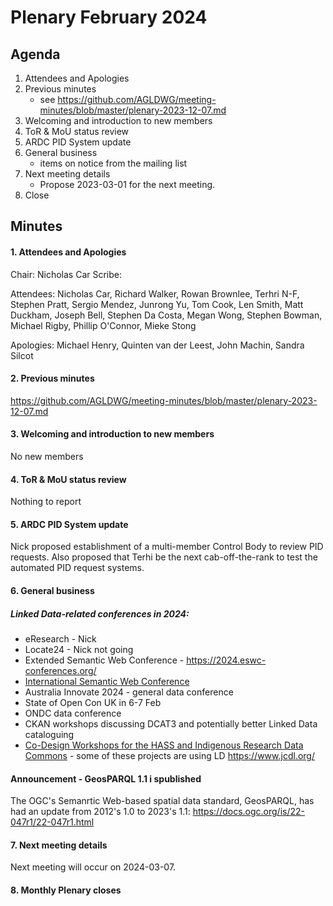 # Plenary February 2024

## Agenda

1. Attendees and Apologies
2. Previous minutes
    * see <https://github.com/AGLDWG/meeting-minutes/blob/master/plenary-2023-12-07.md> 
3. Welcoming and introduction to new members
4. ToR & MoU status review
5. ARDC PID System update
6. General business
    * items on notice from the mailing list
7. Next meeting details
    * Propose 2023-03-01 for the next meeting.
8. Close 

## Minutes
#### 1. Attendees and Apologies

Chair: Nicholas Car
Scribe: 

Attendees: Nicholas Car, Richard Walker, Rowan Brownlee, Terhri N-F, Stephen Pratt, Sergio Mendez, Junrong Yu, Tom Cook, Len Smith, Matt Duckham, Joseph Bell, Stephen Da Costa, Megan Wong, Stephen Bowman, Michael Rigby, Phillip O'Connor, Mieke Stong

Apologies: Michael Henry, Quinten van der Leest, John Machin, Sandra Silcot

#### 2. Previous minutes

<https://github.com/AGLDWG/meeting-minutes/blob/master/plenary-2023-12-07.md> 

#### 3. Welcoming and introduction to new members

No new members

#### 4. ToR & MoU status review

Nothing to report

#### 5. ARDC PID System update

Nick proposed establishment of a multi-member Control Body to review PID requests. Also proposed that Terhi be the next cab-off-the-rank to test the automated PID request systems.

#### 6. General business

##### Linked Data-related conferences in 2024:

* eResearch - Nick
* Locate24 - Nick not going
* Extended Semantic Web Conference - https://2024.eswc-conferences.org/
* [International Semantic Web Conference](https://iswc2023.semanticweb.org/)
* Australia Innovate 2024 - general data conference
* State of Open Con UK in 6-7 Feb
* ONDC data conference
* CKAN workshops discussing DCAT3 and potentially better Linked Data cataloguing
* [Co-Design Workshops for the HASS and Indigenous Research Data Commons](https://ardc.edu.au/event/co-design-workshops-for-the-hass-and-indigenous-research-data-commons/) - some of these projects are using LD
  https://www.jcdl.org/

#### Announcement - GeosPARQL 1.1 i spublished

The OGC's Semanrtic Web-based spatial data standard, GeosPARQL, has had an update from 2012's 1.0 to 2023's 1.1: https://docs.ogc.org/is/22-047r1/22-047r1.html

#### 7. Next meeting details

Next meeting will occur on 2024-03-07.

#### 8. Monthly Plenary closes

